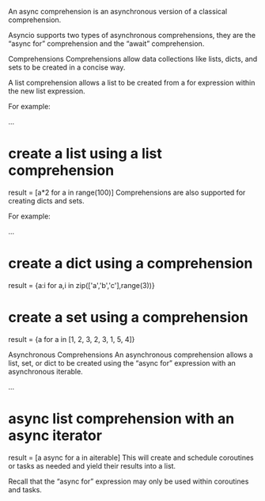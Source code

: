 An async comprehension is an asynchronous version of a classical comprehension.

Asyncio supports two types of asynchronous comprehensions, they are the “async for” comprehension and the “await” comprehension.

Comprehensions
Comprehensions allow data collections like lists, dicts, and sets to be created in a concise way.

A list comprehension allows a list to be created from a for expression within the new list expression.

For example:

...
# create a list using a list comprehension
result = [a*2 for a in range(100)]
Comprehensions are also supported for creating dicts and sets.

For example:

...
# create a dict using a comprehension
result = {a:i for a,i in zip(['a','b','c'],range(3))}
# create a set using a comprehension
result = {a for a in [1, 2, 3, 2, 3, 1, 5, 4]}

Asynchronous Comprehensions
An asynchronous comprehension allows a list, set, or dict to be created using the “async for” expression with an asynchronous iterable.


...
# async list comprehension with an async iterator
result = [a async for a in aiterable]
This will create and schedule coroutines or tasks as needed and yield their results into a list.

Recall that the “async for” expression may only be used within coroutines and tasks.



